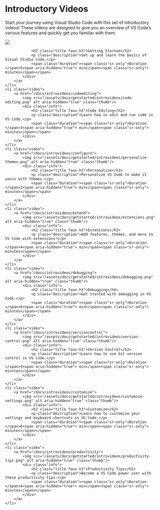 # Introductory Videos

Start your journey using Visual Studio Code with this set of introductory videos! These videos are designed to give you an overview of VS Code’s various features and quickly get you familiar with them.

[<img src="/assets/docs/getstarted/introvideos/getting-started.png" class="thumb" />](/docs/introvideos/basics)

                <h2 class="title faux-h3">Getting Started</h2>
                <p class="description">Set up and learn the basics of Visual Studio Code.</p>
                <span class="duration"><span class="sr-only">Duration </span>5<span aria-hidden="true"> min</span><span class="sr-only"> minutes</span></span>
            </div>
        </a>
    </li>
    <li class="video">
        <a href="/docs/introvideos/codeediting">
            <img src="/assets/docs/getstarted/introvideos/code-editing.png" alt aria-hidden="true" class="thumb"/>
            <div class="info">
                <h2 class="title faux-h3">Code Editing</h2>
                <p class="description">Learn how to edit and run code in VS Code.</p>
                <span class="duration"><span class="sr-only">Duration </span>3<span aria-hidden="true"> min</span><span class="sr-only"> minutes</span></span>
            </div>
        </a>
    </li>
    <li class="video">
        <a href="/docs/introvideos/configure">
            <img src="/assets/docs/getstarted/introvideos/personalize-themes.png" alt aria-hidden="true" class="thumb"/>
            <div class="info">
                <h2 class="title faux-h3">Personalize</h2>
                <p class="description">Personalize VS Code to make it yours with themes.</p>
                <span class="duration"><span class="sr-only">Duration </span>2<span aria-hidden="true"> min</span><span class="sr-only"> minutes</span></span>
            </div>
        </a>
    </li>
    <li class="video">
        <a href="/docs/introvideos/extend">
            <img src="/assets/docs/getstarted/introvideos/extensions.png" alt aria-hidden="true" class="thumb"/>
            <div class="info">
                <h2 class="title faux-h3">Extensions</h2>
                <p class="description">Add features, themes, and more to VS Code with extensions!</p>
                <span class="duration"><span class="sr-only">Duration </span>4<span aria-hidden="true"> min</span><span class="sr-only"> minutes</span></span>
            </div>
        </a>
    </li>
    <li class="video">
        <a href="/docs/introvideos/debugging">
            <img src="/assets/docs/getstarted/introvideos/debugging.png" alt aria-hidden="true" class="thumb"/>
            <div class="info">
                <h2 class="title faux-h3">Debugging</h2>
                <p class="description">Get started with debugging in VS Code.</p>
                <span class="duration"><span class="sr-only">Duration </span>6<span aria-hidden="true"> min</span><span class="sr-only"> minutes</span></span>
            </div>
        </a>
    </li>
    <li class="video">
        <a href="/docs/introvideos/versioncontrol">
            <img src="/assets/docs/getstarted/introvideos/version-control.png" alt aria-hidden="true" class="thumb"/>
            <div class="info">
                <h2 class="title faux-h3">Version Control</h2>
                <p class="description">Learn how to use Git version control in VS Code.</p>
                <span class="duration"><span class="sr-only">Duration </span>3<span aria-hidden="true"> min</span><span class="sr-only"> minutes</span></span>
            </div>
        </a>
    </li>
    <li class="video">
        <a href="/docs/introvideos/customize">
            <img src="/assets/docs/getstarted/introvideos/customize-settings.png" alt aria-hidden="true" class="thumb"/>
            <div class="info">
                <h2 class="title faux-h3">Customize</h2>
                <p class="description">Learn how to customize your settings and keyboard shortcuts in VS Code.</p>
                <span class="duration"><span class="sr-only">Duration </span>6<span aria-hidden="true"> min</span><span class="sr-only"> minutes</span></span>
            </div>
        </a>
    </li>
    <li class="video">
        <a href="/docs/introvideos/productivity">
            <img src="/assets/docs/getstarted/introvideos/productivity-tips.png" alt aria-hidden="true" class="thumb"/>
            <div class="info">
                <h2 class="title faux-h3">Productivity Tips</h2>
                <p class="description">Become a VS Code power user with these productivity tips.</p>
                <span class="duration"><span class="sr-only">Duration </span>4<span aria-hidden="true"> min</span><span class="sr-only"> minutes</span></span>
            </div>
        </a>
    </li>
